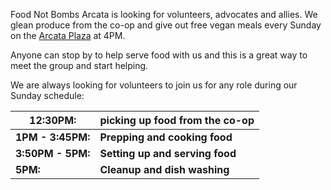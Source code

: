 Food Not Bombs Arcata is looking for volunteers, advocates and allies. We glean produce from the co-op and give out free vegan meals every Sunday on the [Arcata Plaza](https://www.google.com/maps/place/Arcata+Plaza/@40.8685473,-124.0886259,17z/data=!3m1!4b1!4m6!3m5!1s0x54d1570f71afcedf:0xdf0d7f456c156cfe!8m2!3d40.8685473!4d-124.0864372!16s%2Fg%2F11c5t29lq4) at 4PM.

Anyone can stop by to help serve food with us and this is a great way to meet the group and start helping.

We are always looking for volunteers to join us 
for any role during our Sunday schedule:

| **12:30PM:** | **picking up food from the co-op** |
| --- | ------ |
| **1PM - 3:45PM:** | **Prepping and cooking food** |
| **3:50PM - 5PM:** | **Setting up and serving food** |
| **5PM:** | **Cleanup and dish washing** |



